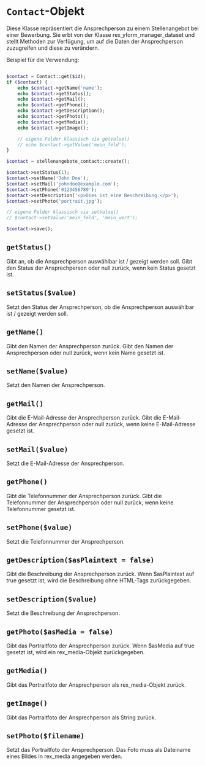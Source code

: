 # `Contact`-Objekt

Diese Klasse repräsentiert die Ansprechperson zu einem Stellenangebot bei einer Bewerbung. Sie erbt von der Klasse rex_yform_manager_dataset und stellt Methoden zur Verfügung, um auf die Daten der Ansprechperson zuzugreifen und diese zu verändern.

Beispiel für die Verwendung:

```php

$contact = Contact::get($id);
if ($contact) {
    echo $contact->getName('name');
    echo $contact->getStatus();
    echo $contact->getMail();
    echo $contact->getPhone();
    echo $contact->getDescription();
    echo $contact->getPhoto();
    echo $contact->getMedia();
    echo $contact->getImage();

    // eigene Felder klassisch via getValue()
    // echo $contact->getValue('mein_feld');
}
```

```php
$contact = stellenangebote_contact::create();

$contact->setStatus(1);
$contact->setName('John Doe');
$contact->setMail('johndoe@example.com');
$contact->setPhone('0123456789');
$contact->setDescription('<p>Dies ist eine Beschreibung.</p>');
$contact->setPhoto('portrait.jpg');

// eigene Felder klassisch via setValue()
// $contact->setValue('mein_feld', 'mein_wert');

$contact->save();
```

## `getStatus()`

Gibt an, ob die Ansprechperson auswählbar ist / gezeigt werden soll. Gibt den Status der Ansprechperson oder null zurück, wenn kein Status gesetzt ist.

## `setStatus($value)`

Setzt den Status der Ansprechperson, ob die Ansprechperson auswählbar ist / gezeigt werden soll.

## `getName()`

Gibt den Namen der Ansprechperson zurück. Gibt den Namen der Ansprechperson oder null zurück, wenn kein Name gesetzt ist.

## `setName($value)`

Setzt den Namen der Ansprechperson.

## `getMail()`

Gibt die E-Mail-Adresse der Ansprechperson zurück. Gibt die E-Mail-Adresse der Ansprechperson oder null zurück, wenn keine E-Mail-Adresse gesetzt ist.

## `setMail($value)`

Setzt die E-Mail-Adresse der Ansprechperson.

## `getPhone()`

Gibt die Telefonnummer der Ansprechperson zurück. Gibt die Telefonnummer der Ansprechperson oder null zurück, wenn keine Telefonnummer gesetzt ist.

## `setPhone($value)`

Setzt die Telefonnummer der Ansprechperson.

## `getDescription($asPlaintext = false)`

Gibt die Beschreibung der Ansprechperson zurück. Wenn $asPlaintext auf true gesetzt ist, wird die Beschreibung ohne HTML-Tags zurückgegeben.

## `setDescription($value)`

Setzt die Beschreibung der Ansprechperson.

## `getPhoto($asMedia = false)`

Gibt das Portraitfoto der Ansprechperson zurück. Wenn $asMedia auf true gesetzt ist, wird ein rex_media-Objekt zurückgegeben.

## `getMedia()`

Gibt das Portraitfoto der Ansprechperson als rex_media-Objekt zurück.

## `getImage()`

Gibt das Portraitfoto der Ansprechperson als String zurück.

## `setPhoto($filename)`

Setzt das Portraitfoto der Ansprechperson. Das Foto muss als Dateiname eines Bildes in rex_media angegeben werden.
